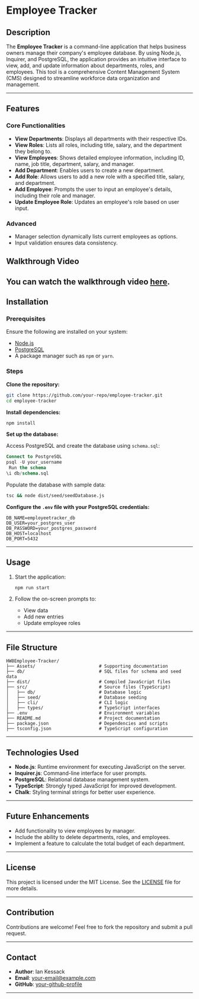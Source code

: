# Employee Tracker

## Description

The **Employee Tracker** is a command-line application that helps business owners manage their company's employee database. By using Node.js, Inquirer, and PostgreSQL, the application provides an intuitive interface to view, add, and update information about departments, roles, and employees. This tool is a comprehensive Content Management System (CMS) designed to streamline workforce data organization and management.

---

## Features

### Core Functionalities

- **View Departments**: Displays all departments with their respective IDs.
- **View Roles**: Lists all roles, including title, salary, and the department they belong to.
- **View Employees**: Shows detailed employee information, including ID, name, job title, department, salary, and manager.
- **Add Department**: Enables users to create a new department.
- **Add Role**: Allows users to add a new role with a specified title, salary, and department.
- **Add Employee**: Prompts the user to input an employee's details, including their role and manager.
- **Update Employee Role**: Updates an employee's role based on user input.

### Advanced

- Manager selection dynamically lists current employees as options.
- Input validation ensures data consistency.
## Walkthrough Video

You can watch the walkthrough video [here](https://app.screencastify.com/v2/manage/videos/4IOhch17wnMNpkucJAhp). 
---

## Installation

### Prerequisites

Ensure the following are installed on your system:

- [Node.js](https://nodejs.org/)
- [PostgreSQL](https://www.postgresql.org/)
- A package manager such as `npm` or `yarn`.

### Steps

**Clone the repository:**

```bash
git clone https://github.com/your-repo/employee-tracker.git
cd employee-tracker
```

**Install dependencies:**

```bash
npm install
```

**Set up the database:**

Access PostgreSQL and create the database using `schema.sql`:

```sql
Connect to PostgreSQL
psql -U your_username
 Run the schema
\i db/schema.sql
```

Populate the database with sample data:

```bash
tsc && node dist/seed/seedDatabase.js
```

**Configure the `.env` file with your PostgreSQL credentials:**

```plaintext
DB_NAME=employeetracker_db
DB_USER=your_postgres_user
DB_PASSWORD=your_postgres_password
DB_HOST=localhost
DB_PORT=5432
```

---

## Usage

1. Start the application:

   ```bash
   npm run start
   ```

2. Follow the on-screen prompts to:
   - View data
   - Add new entries
   - Update employee roles

---

## File Structure

```
HW8Employee-Tracker/
├── Assets/                        # Supporting documentation
├── db/                            # SQL files for schema and seed data
├── dist/                          # Compiled JavaScript files
├── src/                           # Source files (TypeScript)
│   ├── db/                        # Database logic
│   ├── seed/                      # Database seeding
│   ├── cli/                       # CLI logic
│   ├── types/                     # TypeScript interfaces
├── .env                           # Environment variables
├── README.md                      # Project documentation
├── package.json                   # Dependencies and scripts
├── tsconfig.json                  # TypeScript configuration
```

---

## Technologies Used

- **Node.js**: Runtime environment for executing JavaScript on the server.
- **Inquirer.js**: Command-line interface for user prompts.
- **PostgreSQL**: Relational database management system.
- **TypeScript**: Strongly typed JavaScript for improved development.
- **Chalk**: Styling terminal strings for better user experience.

---

## Future Enhancements

- Add functionality to view employees by manager.
- Include the ability to delete departments, roles, and employees.
- Implement a feature to calculate the total budget of each department.

---

## License

This project is licensed under the MIT License. See the [LICENSE](./LICENSE) file for more details.

---

## Contribution

Contributions are welcome! Feel free to fork the repository and submit a pull request.

---

## Contact

- **Author**: Ian Kessack
- **Email**: [your-email@example.com](iankessack1989@gmail.com)
- **GitHub**: [your-github-profile](IK8991)

---



